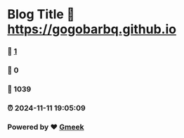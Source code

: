 # Blog Title :link: https://gogobarbq.github.io 
### :page_facing_up: [1](https://gogobarbq.github.io/tag.html) 
### :speech_balloon: 0 
### :hibiscus: 1039 
### :alarm_clock: 2024-11-11 19:05:09 
### Powered by :heart: [Gmeek](https://github.com/Meekdai/Gmeek)

